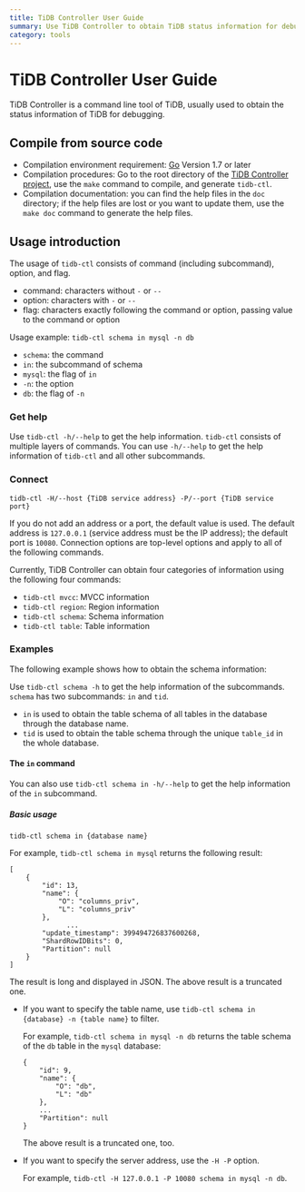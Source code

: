 ```yaml
---
title: TiDB Controller User Guide
summary: Use TiDB Controller to obtain TiDB status information for debugging.
category: tools
---
```


# TiDB Controller User Guide

TiDB Controller is a command line tool of TiDB, usually used to obtain the status information of TiDB for debugging.

## Compile from source code

- Compilation environment requirement: [Go](https://golang.org/) Version 1.7 or later
- Compilation procedures: Go to the root directory of the [TiDB Controller project](https://github.com/pingcap/tidb-ctl), use the `make` command to compile, and generate `tidb-ctl`.
- Compilation documentation: you can find the help files in the `doc` directory; if the help files are lost or you want to update them, use the `make doc` command to generate the help files.

## Usage introduction

The usage of `tidb-ctl` consists of command (including subcommand), option, and flag.

- command: characters without `-` or `--`
- option: characters with `-` or `--`
- flag: characters exactly following the command or option, passing value to the command or option

Usage example: `tidb-ctl schema in mysql -n db`

- `schema`: the command
- `in`: the subcommand of schema
- `mysql`: the flag of `in`
- `-n`: the option
- `db`: the flag of `-n`

### Get help

Use `tidb-ctl -h/--help` to get the help information. `tidb-ctl` consists of multiple layers of commands. You can use `-h/--help` to get the help information of `tidb-ctl` and all other subcommands.

### Connect

```
tidb-ctl -H/--host {TiDB service address} -P/--port {TiDB service port}
```

If you do not add an address or a port, the default value is used. The default address is `127.0.0.1` (service address must be the IP address); the default port is `10080`. Connection options are top-level options and apply to all of the following commands.

Currently, TiDB Controller can obtain four categories of information using the following four commands:

- `tidb-ctl mvcc`: MVCC information
- `tidb-ctl region`: Region information
- `tidb-ctl schema`: Schema information
- `tidb-ctl table`: Table information

### Examples

The following example shows how to obtain the schema information:

Use `tidb-ctl schema -h` to get the help information of the subcommands. `schema` has two subcommands: `in` and `tid`.

- `in` is used to obtain the table schema of all tables in the database through the database name.
- `tid` is used to obtain the table schema through the unique `table_id` in the whole database.

#### The `in` command

You can also use `tidb-ctl schema in -h/--help` to get the help information of the `in` subcommand.

##### Basic usage

```
tidb-ctl schema in {database name}
```

For example, `tidb-ctl schema in mysql` returns the following result:

```text
[
    {
        "id": 13,
        "name": {
            "O": "columns_priv",
            "L": "columns_priv"
        },
              ...
        "update_timestamp": 399494726837600268,
        "ShardRowIDBits": 0,
        "Partition": null
    }
]
```

The result is long and displayed in JSON. The above result is a truncated one.

- If you want to specify the table name, use `tidb-ctl schema in {database} -n {table name}` to filter.

    For example, `tidb-ctl schema in mysql -n db` returns the table schema of the `db` table in the `mysql` database:

    ```text
    {
        "id": 9,
        "name": {
            "O": "db",
            "L": "db"
        },
        ...
        "Partition": null
    }
    ```

    The above result is a truncated one, too.

- If you want to specify the server address, use the `-H -P` option.

    For example, `tidb-ctl -H 127.0.0.1 -P 10080 schema in mysql -n db`.